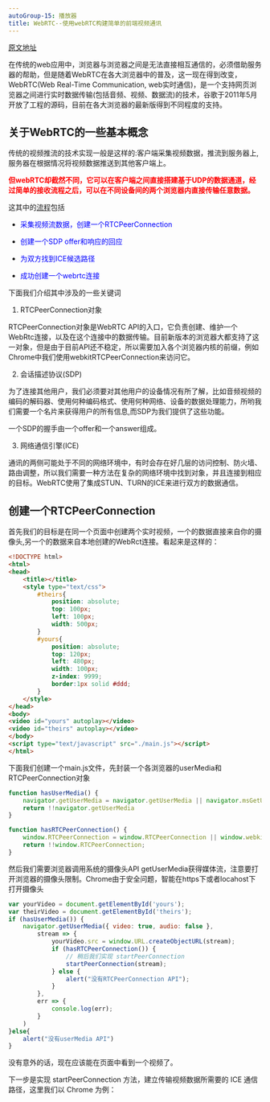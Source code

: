 ```yaml
---
autoGroup-15: 播放器
title: WebRTC--使用webRTC构建简单的前端视频通讯
---
```


[原文地址](https://www.cnblogs.com/cangqinglang/p/11313965.html)

在传统的web应用中，浏览器与浏览器之间是无法直接相互通信的，必须借助服务器的帮助，但是随着WebRTC在各大浏览器中的普及，这一现在得到改变，WebRTC(Web Real-Time Communication, web实时通信)，是一个支持网页浏览器之间进行实时数据传输(包括音频、视频、数据流)的技术，谷歌于2011年5月开放了工程的源码，目前在各大浏览器的最新版得到不同程度的支持。

## 关于WebRTC的一些基本概念

传统的视频推流的技术实现一般是这样的:客户端采集视频数据，推流到服务器上,服务器在根据情况将视频数据推送到其他客户端上。

<span style="color: red">**但webRTC却截然不同，它可以在客户端之间直接搭建基于UDP的数据通道，经过简单的接收流程之后，可以在不同设备间的两个浏览器内直接传输任意数据。**</span>

这其中的[流程](/front-end/JavaScript/video-2-1.html)包括

- <span style="color: blue">采集视频流数据，创建一个RTCPeerConnection</span>

- <span style="color: blue">创建一个SDP offer和响应的回应</span>

- <span style="color: blue">为双方找到ICE候选路径</span>

- <span style="color: blue">成功创建一个webrtc连接</span>

下面我们介绍其中涉及的一些关键词

1. RTCPeerConnection对象

RTCPeerConnection对象是WebRTC API的入口，它负责创建、维护一个WebRtc连接，以及在这个连接中的数据传输。目前新版本的浏览器大都支持了这一对象，但是由于目前API还不稳定，所以需要加入各个浏览器内核的前缀，例如Chrome中我们使用webkitRTCPeerConnection来访问它。

2. 会话描述协议(SDP)

为了连接其他用户，我们必须要对其他用户的设备情况有所了解，比如音频视频的编码的解码器、使用何种编码格式、使用何种网络、设备的数据处理能力，所哟我们需要一个名片来获得用户的所有信息,而SDP为我们提供了这些功能。

一个SDP的握手由一个offer和一个answer组成。

3. 网络通信引擎(ICE)

通讯的两侧可能处于不同的网络环境中，有时会存在好几层的访问控制、防火墙、路由调整，所以我们需要一种方法在复杂的网络环境中找到对象，并且连接到相应的目标。WebRTC使用了集成STUN、TURN的ICE来进行双方的数据通信。

## 创建一个RTCPeerConnection

首先我们的目标是在同一个页面中创建两个实时视频，一个的数据直接来自你的摄像头,另一个的数据来自本地创建的WebRct连接。看起来是这样的：

```html
<!DOCTYPE html>
<html>
<head>
    <title></title>
    <style type="text/css">
        #theirs{
            position: absolute;
            top: 100px;
            left: 100px;
            width: 500px;
        }
        #yours{
            position: absolute;
            top: 120px;
            left: 480px;
            width: 100px;
            z-index: 9999;
            border:1px solid #ddd;
        }
    </style>
</head>
<body>
<video id="yours" autoplay></video>
<video id="theirs" autoplay></video>
</body>
<script type="text/javascript" src="./main.js"></script>
</html>
```

下面我们创建一个main.js文件，先封装一个各浏览器的userMedia和RTCPeerConnection对象
```js
function hasUserMedia() {
    navigator.getUserMedia = navigator.getUserMedia || navigator.msGetUserMedia || navigator.webkitGetUserMedia || navigator.mozGetUserMedia;
    return !!navigator.getUserMedia
}

function hasRTCPeerConnection() {
    window.RTCPeerConnection = window.RTCPeerConnection || window.webkitRTCPeerConnection || window.mozRTCPeerConnection || window.msRTCPeerConnection;
    return !!window.RTCPeerConnection;
}
```

然后我们需要浏览器调用系统的摄像头API getUserMedia获得媒体流，注意要打开浏览器的摄像头限制。Chrome由于安全问题，智能在https下或者locahost下打开摄像头
```js
var yourVideo = document.getElementById('yours');
var theirVideo = document.getElementById('theirs');
if (hasUserMedia()) {
    navigator.getUserMedia({ video: true, audio: false },
        stream => {
            yourVideo.src = window.URL.createObjectURL(stream);
            if (hasRTCPeerConnection()) {
                // 稍后我们实现 startPeerConnection
                startPeerConnection(stream);
            } else {
                alert("没有RTCPeerConnection API");
            }
        },
        err => {
            console.log(err);
        }
    )
}else{
    alert("没有userMedia API")
}
```
没有意外的话，现在应该能在页面中看到一个视频了。

下一步是实现 startPeerConnection 方法，建立传输视频数据所需要的 ICE 通信路径，这里我们以 Chrome 为例：

